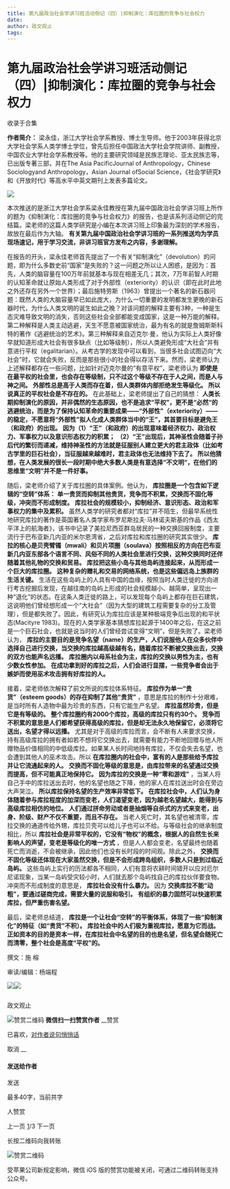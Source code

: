 ```yaml
---
title: 第九届政治社会学讲习班活动侧记（四）|抑制演化：库拉圈的竞争与社会权力
date: 
author: 政文观止
tags: 
---
```

# 第九届政治社会学讲习班活动侧记（四）|抑制演化：库拉圈的竞争与社会权力


收录于合集

  

**作者简介：**
梁永佳，浙江大学社会学系教授、博士生导师。他于2003年获得北京大学社会学系人类学博士学位，曾先后担任中国政法大学社会学院讲师、副教授，中国农业大学社会学系教授等。他的主要研究领域是民族志理论、亚太民族志等，已出版专著三部，并在The
Asia PacificJournal of Anthropology，Chinese Sociologyand Anthropology，Asian
Journal ofSocial Science，《社会学研究》和《开放时代》等高水平中英文期刊上发表多篇论文。

![](/images/402/2.jpeg)

  

  

本次推送的是浙江大学社会学系梁永佳教授在第九届中国政治社会学讲习班上所作的题为《抑制演化：库拉圈的竞争与社会权力》的报告，也是该系列活动侧记的完结篇。梁老师的这篇人类学研究是小编在本次讲习班上印象最为深刻的学术报告，故放在最后作为大轴。
**有关第九届中国政治社会学讲习班的一系列推送均为学员现场速记，用于学习交流，非讲习班官方发布之内容，多谢理解。**

在报告的开头，梁永佳老师首先提出了一个有关“抑制演化”（devolution）的问题，即为什么多数史前“国家”是失败的？这一问题之所以让人困惑，是因为：首先，人类的脑容量在100万年前就基本与现在相差无几；其次，7万年前智人时期的认知革命就让原始人类形成了对于外部性（exteriority）的认识（即在此时此地之外还存在另外一个世界）；最后施特劳斯（1963）曾提出一个著名的新石器问题：既然人类的大脑容量早已如此庞大，为什么一切重要的发明都发生更晚的新石器时代，为什么人类文明的诞生如此之晚？对该问题的解释主要有3种，一种是生态灾难导致文明的消失，否则这些社会全部都能变成国家，这是一种万能的解释。第二种解释是人类主动逃避，天生不愿意被国家统治，最为有名的就是詹姆斯斯科特的著作《逃避统治的艺术》。第三种解释来自迈克尔·曼，他认为实际上人类好像早就知道形成大社会有很多缺点（比如等级制），所以人类避免形成“大社会”并有意进行平权（egalitarian）。从考古学的发现中可以看到，当很多社会试图迈向“大社会”时，它就会失败，反而是那些很小的社会得以存活下来。然而，梁老师认为上述解释都存在一些问题，比如针对迈克尔曼的“有意平权”，梁老师认为
**即使是在最平权的社会里，也会存在等级制，只不过这个等级不存在于人之间，而是人与神之间。**
**外部性总是高于人类而存在着，但人类群体内部拒绝发生等级化。** **所以说真正的平权社会是不存在的。** 在此基础上，梁老师提出了自己的猜想：
**人类长期抑制演化的原因，并非偶然的生态原因，也不是追求“平权”，更不是“必然“的逃避统治，而是为了保持认知革命的重要成果——“外部性”（exteriority）——的稳定，不愿意将“外部性”拟人化成人类群体当中的“王”，其首要目标是避免王（和政府）的出现。**
**因为（1）“王”（和政府）的出现意味着经济权力、政治权力、军事权力以及意识形态权力的积累；**
**（2）“王”出现后，其神圣性会随着子孙后代的繁衍而递减，维持神圣性的方法就是征服别人建立更大的君主政体（比如考古学里的巨石社会），当征服越来越难时，君主政体也无法维持下去了。**
**所以他猜想，在人类发展的很长一段时期中绝大多数人类是有意选择“不文明“，在他们的思维里“文明”并不是一件好事。**

随后，梁老师介绍了关于库拉圈的具体案例。他认为， **库拉圈是一个包含如下逻辑的“空转”体系：**
**单一贵货而抑制其他贵货，竞争而不积累，交换而不固化等级，冲突而不形成制度。**
**库拉社会的规模较小，抑制经济、意识形态、政治和军事权力的集中及累积。**
虽然人类学的研究者都对“库拉”并不陌生，但最早系统性地研究库拉的著作是英国著名人类学家布罗尼斯拉夫·马林诺夫斯基的作品《西太平洋上的航海者》，该书中记录了美拉尼西亚群岛居民的一种交换回报制度，主要流行于巴布亚新几内亚的米尔恩湾省，之后对库拉和库拉圈的研究其实很少。
**库拉的核心是贝壳臂镯（mwali）和贝片项圈（soulava）按照相反的方向在巴布亚新几内亚东部各个语言不同、风俗不同的人类社会里进行交换，这种交换同时还伴随着其他礼物的交换和贸易。**
**库拉把这些小岛与其他岛屿连接起来，从而形成一个巨大的库拉圈。** **这种复杂的赠礼和交易的网络系统，也是这些偏远岛上族群的生活关键。**
生活在这些岛屿上的人具有中国的血缘，按照当时人类迁徙的方向进行考古挖掘后发现，在越往南的岛屿上形成的社会规模越小、越简单，呈现出一种“退化”的状态。在这条人类迁徙的路上，可以发现每个岛屿上都存在巨石建筑，这说明他们曾经想形成一个“大社会”（因为大型的建筑工程需要复杂的分工及管理），但是都失败了。因此，有研究认为库拉应该是某种极端竞争后出现的和平状态(Macityre
1983)。现在的人类学家基本猜想库拉起源于1400年之后，在这之前是一个巨石社会，也就是说当时的人们曾经尝试变得“文明”，但是失败了。梁老师认为，
**库拉的主要目的是竞争名望（name）的生产，人们说服他人在众多伙伴中选择自己进行交换，当交换的库拉越高级越有名，随着库拉不断被交换出去，交换的双方也能声名远播。**
**库拉圈内以母系社会为主，库拉的交换以男性为主，也有少数女性参加。**
**在成功拿到好的库拉之后，人们会进行显摆，一些竞争者会出于嫉妒而使用巫术攻击拥有好库拉的人。**

接着，梁老师依次解释了前文所说的库拉体系特征。 **库拉作为单一“贵货”（esteem goods）的存在抑制了其他“贵货”**
，意思是库拉的制作十分艰难，是当时所有人造物中最为珍贵的东西，只有它能生产名望。 **库拉虽然珍贵，但是它是有等级的。**
**整个库拉圈约有2000个库拉，高级的库拉只有约30个。**
**竞争而不积累的意思是人们都希望获得高级的库拉，但是却无法永久地保留它，必须将它送出，名望才得以远播。**
尤其是对于高级的库拉而言，会不断有人来要求交换，持有高级库拉的拥有者如若不想将它交换出去，就需要有能力不断地回赠与他人所赠物品价值相同的中低级库拉。如果某人长时间地持有库拉，不仅会失去名望，也会遭到其他人的巫术攻击。所以
**在库拉圈内的社会中，富有的人是那些给予库拉并让它流通起来的人。**
**交换而不固化等级的意思是，由库拉带来的名望通过交换而提高，但不可能真正地保持它。** **因为库拉的交换是一种“零和游戏”**
，当某人将自己手中的库拉送出去时，他的名望也随之下降，他的家人在库拉送出时会在旁边大声哭泣。 **所以库拉保持名望的生产效率非常低下。**
**在库拉社会中，人们认为身体随着参与库拉程度的加深而变老，人们渴望变老，因为越老名望越大，能得到与高级库拉相仿的地位。**
**人们通过拼命劳动或者是抽烟等自杀式的方式来变老，出身、阶级、财产不仅不重要，而且不存在。**
当老人死亡时，其名望也被清零，库拉交换的通道传给外甥，库拉贝壳可以给儿子也可以不给。与等级社会的继承制度相比，所以
**库拉社会是非常平权的，它没有“物权”的概念，根据人的自然生长来影响人的声望，变老是等级化的唯一方式**
，但是人人都会变老，名望最终也随着死亡而消逝，不会被继承，因此他们也没有长时段的时间观。除此之外，
**交换而不固化等级还体现在大家虽然交换，但是不会形成跨岛组织，多数人只是到过临近岛屿。**
这些岛屿上实行的历法都各不相同，人们有意将农耕时间错开以应对厄尔尼诺现象，当某一岛屿受灾较小时，人们就去那个岛屿找自己的库拉伙伴要食物。冲突而不形成制度的意思是，
**库拉社会没有什么暴力。** 因为 **交换库拉不能“动粗”，要通过磋商完成，需要大量的说服和吸引。**
**有组织的暴力固然可以快速积累库拉，但严重伤害名望。**

最后，梁老师总结道， **库拉是一个让社会“空转”的平衡体系，体现了一些“抑制演化”的特征（如“贵货”不积）。**
**库拉社会中的人们极为重视库拉，愿意为它而战。**
**正如资本的目的是资本一样，在库拉社会中名望的目的也是名望，但名望会随死亡而清零，整个社会是高度“平权”的。**

  

撰文：施 榕

审读/编辑：杨端程

![](/images/402/3.jpeg)![](/images/402/4.jpeg)

![]()

政文观止

![赞赏二维码]() **微信扫一扫赞赏作者** __赞赏

已喜欢，[对作者说句悄悄话](javascript:;)

取消 __

#### 发送给作者

发送

最多40字，当前共字

[](javascript:;) 人赞赏

上一页 [1](javascript:;)/3 下一页

长按二维码向我转账

![赞赏二维码]()

受苹果公司新规定影响，微信 iOS 版的赞赏功能被关闭，可通过二维码转账支持公众号。

